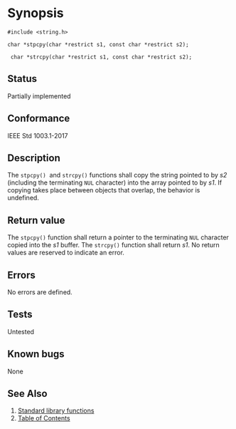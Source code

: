 # Synopsis 
`#include <string.h>`</br>

`char *stpcpy(char *restrict s1, const char *restrict s2); `</br>

` char *strcpy(char *restrict s1, const char *restrict s2);`</br>

## Status
Partially implemented
## Conformance
IEEE Std 1003.1-2017
## Description



The  `stpcpy()`   and `strcpy()` functions shall copy the
string pointed to by _s2_ (including the terminating `NUL` character) into the array pointed to by _s1_.
If copying takes place between objects that overlap, the behavior is undefined.


## Return value


The
`stpcpy()` function shall return a pointer to the terminating `NUL` character copied into the _s1_ buffer. 
The `strcpy()` function shall return _s1_.
No return values are reserved to indicate an error.


## Errors


No errors are defined.


## Tests

Untested

## Known bugs

None

## See Also 
1. [Standard library functions](../README.md)
2. [Table of Contents](../../../README.md)
